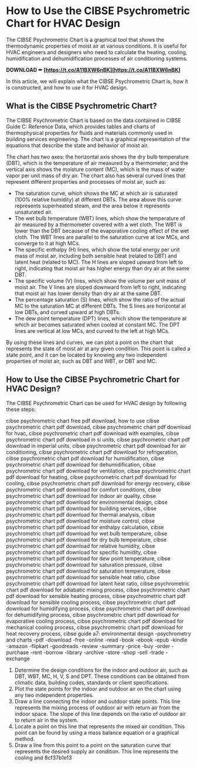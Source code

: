 
 
# How to Use the CIBSE Psychrometric Chart for HVAC Design
 
The CIBSE Psychrometric Chart is a graphical tool that shows the thermodynamic properties of moist air at various conditions. It is useful for HVAC engineers and designers who need to calculate the heating, cooling, humidification and dehumidification processes of air conditioning systems.
 
**DOWNLOAD ✒ [https://t.co/A11BXW6nBK](https://t.co/A11BXW6nBK)**


 
In this article, we will explain what the CIBSE Psychrometric Chart is, how it is constructed, and how to use it for HVAC design.
  
## What is the CIBSE Psychrometric Chart?
 
The CIBSE Psychrometric Chart is based on the data contained in CIBSE Guide C: Reference Data, which provides tables and charts of thermophysical properties for fluids and materials commonly used in building services engineering. The chart is a graphical representation of the equations that describe the state and behavior of moist air.
 
The chart has two axes: the horizontal axis shows the dry bulb temperature (DBT), which is the temperature of air measured by a thermometer; and the vertical axis shows the moisture content (MC), which is the mass of water vapor per unit mass of dry air. The chart also has several curved lines that represent different properties and processes of moist air, such as:
 
- The saturation curve, which shows the MC at which air is saturated (100% relative humidity) at different DBTs. The area above this curve represents superheated steam, and the area below it represents unsaturated air.
- The wet bulb temperature (WBT) lines, which show the temperature of air measured by a thermometer covered with a wet cloth. The WBT is lower than the DBT because of the evaporative cooling effect of the wet cloth. The WBT lines are parallel to the saturation curve at low MCs, and converge to it at high MCs.
- The specific enthalpy (H) lines, which show the total energy per unit mass of moist air, including both sensible heat (related to DBT) and latent heat (related to MC). The H lines are sloped upward from left to right, indicating that moist air has higher energy than dry air at the same DBT.
- The specific volume (V) lines, which show the volume per unit mass of moist air. The V lines are sloped downward from left to right, indicating that moist air has lower density than dry air at the same DBT.
- The percentage saturation (S) lines, which show the ratio of the actual MC to the saturation MC at different DBTs. The S lines are horizontal at low DBTs, and curved upward at high DBTs.
- The dew point temperature (DPT) lines, which show the temperature at which air becomes saturated when cooled at constant MC. The DPT lines are vertical at low MCs, and curved to the left at high MCs.

By using these lines and curves, we can plot a point on the chart that represents the state of moist air at any given condition. This point is called a state point, and it can be located by knowing any two independent properties of moist air, such as DBT and WBT, or DBT and MC.
  
## How to Use the CIBSE Psychrometric Chart for HVAC Design?
 
The CIBSE Psychrometric Chart can be used for HVAC design by following these steps:
 
cibse psychrometric chart free pdf download,  how to use cibse psychrometric chart pdf download,  cibse psychrometric chart pdf download for hvac,  cibse psychrometric chart pdf download with examples,  cibse psychrometric chart pdf download in si units,  cibse psychrometric chart pdf download in imperial units,  cibse psychrometric chart pdf download for air conditioning,  cibse psychrometric chart pdf download for refrigeration,  cibse psychrometric chart pdf download for humidification,  cibse psychrometric chart pdf download for dehumidification,  cibse psychrometric chart pdf download for ventilation,  cibse psychrometric chart pdf download for heating,  cibse psychrometric chart pdf download for cooling,  cibse psychrometric chart pdf download for energy recovery,  cibse psychrometric chart pdf download for comfort conditions,  cibse psychrometric chart pdf download for indoor air quality,  cibse psychrometric chart pdf download for environmental design,  cibse psychrometric chart pdf download for building services,  cibse psychrometric chart pdf download for thermal analysis,  cibse psychrometric chart pdf download for moisture control,  cibse psychrometric chart pdf download for enthalpy calculation,  cibse psychrometric chart pdf download for wet bulb temperature,  cibse psychrometric chart pdf download for dry bulb temperature,  cibse psychrometric chart pdf download for relative humidity,  cibse psychrometric chart pdf download for specific humidity,  cibse psychrometric chart pdf download for dew point temperature,  cibse psychrometric chart pdf download for saturation pressure,  cibse psychrometric chart pdf download for saturation temperature,  cibse psychrometric chart pdf download for sensible heat ratio,  cibse psychrometric chart pdf download for latent heat ratio,  cibse psychrometric chart pdf download for adiabatic mixing process,  cibse psychrometric chart pdf download for sensible heating process,  cibse psychrometric chart pdf download for sensible cooling process,  cibse psychrometric chart pdf download for humidifying process,  cibse psychrometric chart pdf download for dehumidifying process,  cibse psychrometric chart pdf download for evaporative cooling process,  cibse psychrometric chart pdf download for mechanical cooling process,  cibse psychrometric chart pdf download for heat recovery process,  cibse guide a7: environmental design -psychrometry and charts -pdf -download -free -online -read -book -ebook -epub -kindle -amazon -flipkart -goodreads -review -summary -price -buy -order -purchase -rent -borrow -library -archive -store -shop -sell -trade -exchange

1. Determine the design conditions for the indoor and outdoor air, such as DBT, WBT, MC, H, V, S and DPT. These conditions can be obtained from climatic data, building codes, standards or client specifications.
2. Plot the state points for the indoor and outdoor air on the chart using any two independent properties.
3. Draw a line connecting the indoor and outdoor state points. This line represents the mixing process of outdoor air with return air from the indoor space. The slope of this line depends on the ratio of outdoor air to return air in the system.
4. Locate a point on this line that represents the mixed air condition. This point can be found by using a mass balance equation or a graphical method.
5. Draw a line from this point to a point on the saturation curve that represents the desired supply air condition. This line represents the cooling and 8cf37b1e13


